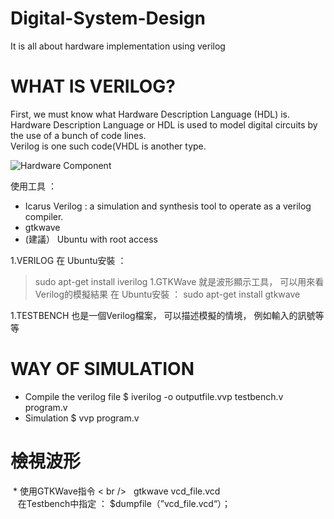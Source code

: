 # Digital-System-Design
It is all about hardware implementation using verilog

# WHAT IS VERILOG?
First, we must know what Hardware Description Language (HDL) is. Hardware Description Language or HDL is used to model digital circuits by the use of a bunch of code lines. <br />
Verilog is one such code(VHDL is another type. <br /> 

![Hardware Component](http://referencedesigner.com/tutorials/s6evalboard/images/spartixed.jpg) <br />

使用工具 ：
* Icarus Verilog : a simulation and synthesis tool to operate as a verilog compiler.
* gtkwave
* (建議） Ubuntu with root access

1.VERILOG
在 Ubuntu安裝 ：
  > sudo apt-get install iverilog
1.GTKWave
就是波形顯示工具， 可以用來看Verilog的模擬結果
在 Ubuntu安裝 ：
  > sudo apt-get install gtkwave
  
1.TESTBENCH
也是一個Verilog檔案， 可以描述模擬的情境， 例如輸入的訊號等等

# WAY OF SIMULATION
* Compile the verilog file 
    $ iverilog -o outputfile.vvp testbench.v program.v
* Simulation
    $ vvp program.v
    
# 檢視波形
  * 使用GTKWave指令 < br />
      gtkwave vcd_file.vcd <br />
    在Testbench中指定 ： $dumpfile（”vcd_file.vcd“）；
    
